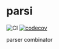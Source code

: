 # parsi

![CI](https://github.com/cthulhu-irl/parsi/actions/workflows/cmake.yml/badge.svg)
[![codecov](https://codecov.io/gh/cthulhu-irl/parsi/branch/build/coverage/graph/badge.svg?token=U2QVK5MRNW)](https://codecov.io/gh/cthulhu-irl/parsi)

parser combinator

